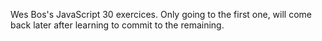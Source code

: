 Wes Bos's JavaScript 30 exercices. Only going to the first one, will come back later after learning to commit to the remaining.
